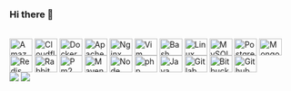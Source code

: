 ### Hi there 👋

<!--div align="center" style="width: 100%; display: flex; justify-content: center;">
  <a href="https://github.com/barolohelio">
    <img height="180em" width="100%" src="https://github-readme-stats.vercel.app/api/top-langs/?username=barolohelio&layout=compact&langs_count=7&theme=outrun"/>
  </a>
</div-->
<div style="display: inline_block"><br>
  <img align="center" alt="Amazon Web Services" height="30" width="40" src="https://simpleicons.org/icons/amazonwebservices.svg" />               
  <img align="center" alt="Cloudflare" height="30" width="40" src="https://simpleicons.org/icons/cloudflare.svg" />               
  <img align="center" alt="Docker" height="30" width="40" src="https://simpleicons.org/icons/docker.svg" />               
  <img align="center" alt="Apache2" height="30" width="40" src="https://cdn.jsdelivr.net/gh/devicons/devicon/icons/apache/apache-original-wordmark.svg" />                      
  <img align="center" alt="Nginx" height="30" width="40"  src="https://cdn.jsdelivr.net/gh/devicons/devicon/icons/nginx/nginx-original.svg" />       
  <img align="center" alt="Vim" height="30" width="40" src="https://simpleicons.org/icons/vim.svg" />               
  <img align="center" alt=" Bash" height="30" width="40" src="https://simpleicons.org/icons/gnubash.svg" />               
  <img align="center" alt="Linux" height="30" width="40" src="https://simpleicons.org/icons/linux.svg" />               
  <img align="center" alt="MySQl" height="30" width="40" src="https://simpleicons.org/icons/mysql.svg" />               
  <img align="center" alt="PostgreSQL" height="30" width="40" src="https://simpleicons.org/icons/postgresql.svg" />               
  <img align="center" alt="Mongo" height="30" width="40" src="https://www.svgrepo.com/show/373845/mongo.svg" />               
  <img align="center" alt="Redis" height="30" width="40" src="https://simpleicons.org/icons/redis.svg" />             
  <img align="center" alt="RabbitMQ" height="30" width="40" src="https://simpleicons.org/icons/rabbitmq.svg" />             
  <img align="center" alt="Pm2" height="30" width="40" src="https://simpleicons.org/icons/pm2.svg" />             
  <img align="center" alt="MavenApache" height="30" width="40" src="https://simpleicons.org/icons/apachemaven.svg" />               
  <img align="center" alt="Node" height="30" width="40" src="https://simpleicons.org/icons/nodedotjs.svg" />               
  <img align="center" alt="php" height="30" width="40" src="https://simpleicons.org/icons/php.svg" />    
  <img align="center" alt="Java" height="30" width="40" src="https://www.svgrepo.com/show/452234/java.svg" />    
  <img align="center" alt="Gitlab" height="30" width="40" src="https://simpleicons.org/icons/gitlab.svg" />               
  <img align="center" alt="Bitbucket" height="30" width="40" src="https://simpleicons.org/icons/bitbucket.svg" />               
  <img align="center" alt="Github" height="30" width="40"  src="https://simpleicons.org/icons/github.svg" /> 
</div>
<div> 
  <a href="mailto:barolohelio@gmail.com"><img src="https://img.shields.io/badge/-Gmail-%23333?style=for-the-badge&logo=gmail&logoColor=white" target="_blank"></a>
  <a href="https://www.linkedin.com/in/h%C3%A9lio-barolo-47a441195/" target="_blank"><img src="https://img.shields.io/badge/-LinkedIn-%230077B5?style=for-the-badge&logo=linkedin&logoColor=white" target="_blank"></a> 
  <!-- ![Snake animation](https://github.com/barolohelio/barolohelio/blob/output/github-contribution-grid-snake.svg) -->
</div>

<!--
**barolohelio/barolohelio** is a ✨ _special_ ✨ repository because its `README.md` (this file) appears on your GitHub profile.

Here are some ideas to get you started:

- +_+  I’m currently on Vacation
-->
